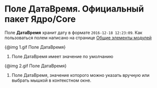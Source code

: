 # Поле **ДатаВремя**. Официальный пакет Ядро/Core

Поле **ДатаВремя** хранит дату в формате `2016-12-18 12:23:09`. Как пользоваться полем написано на странице 
[Общие элементы модулей](#!/guide/guide_user_modules_common_elements)

{@img 1.gif Поле ДатаВремя}

1. Поле ДатаВремя имеет значение по умолчанию

{@img 2.gif Поле ДатаВремя}

1. Поле ДатаВремя, значение которого можно указать вручную или выбрать мышкой в контекстном окне.